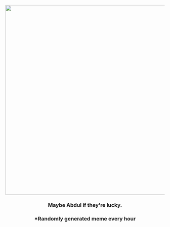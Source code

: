 <p align="center">
        <img src="https://i.redd.it/12zwn2808kp91.jpg" width="600" height="600">
        </p>
        <h3 align="center">Maybe Abdul if they're lucky.</h3>
        <h3 align="center">*Randomly generated meme every hour</h3>
    